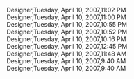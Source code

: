 ﻿Designer,Tuesday, April 10, 2007,11:02 PM  Designer,Tuesday, April 10, 2007,11:00 PM  Designer,Tuesday, April 10, 2007,10:55 PM  Designer,Tuesday, April 10, 2007,10:52 PM  Designer,Tuesday, April 10, 2007,10:16 PM  Designer,Tuesday, April 10, 2007,12:45 PM  Designer,Tuesday, April 10, 2007,11:48 AM  Designer,Tuesday, April 10, 2007,9:40 AM  Designer,Tuesday, April 10, 2007,9:40 AM